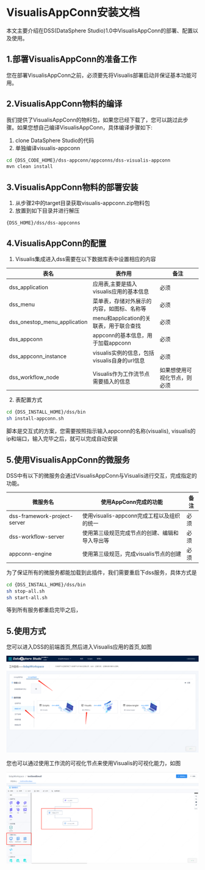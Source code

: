 # VisualisAppConn安装文档

本文主要介绍在DSS(DataSphere Studio)1.0中VisualisAppConn的部署、配置以及使用。



## 1.部署VisualisAppConn的准备工作

您在部署VisualisAppConn之前，必须要先将Visualis部署启动并保证基本功能可用。



## 2.VisualisAppConn物料的编译

我们提供了VisualisAppConn的物料包，如果您已经下载了，您可以跳过此步骤。如果您想自己编译VisualisAppConn，具体编译步骤如下:
1. clone DataSphere Studio的代码
2. 单独编译visualis-appconn
```bash 
cd {DSS_CODE_HOME}/dss-appconn/appconns/dss-visualis-appconn
mvn clean install
```

## 3.VisualisAppConn物料的部署安装


1. 从步骤2中的target目录获取visualis-appconn.zip物料包
2. 放置到如下目录并进行解压
```
{DSS_HOME}/dss/dss-appconns
```



## 4.VisualisAppConn的配置

1. Visualis集成进入dss需要在以下数据库表中设置相应的内容

| 表名      | 表作用   | 备注                                   |
|-----------------|----------------|----------------------------------------|
| dss_application       | 应用表,主要是插入visualis应用的基本信息    | 必须                                   |
| dss_menu     | 菜单表，存储对外展示的内容，如图标、名称等 | 必须                                   |
| dss_onestop_menu_application | menu和application的关联表，用于联合查找 |                    必须                |
| dss_appconn      | appconn的基本信息，用于加载appconn  | 必须                                   |
| dss_appconn_instance  | visualis实例的信息，包括visualis自身的url信息   | 必须         |
| dss_workflow_node  | Visualis作为工作流节点需要插入的信息   | 如果想使用可视化节点，则必须         |


2. 表配置方式
``` bash 
cd {DSS_INSTALL_HOME}/dss/bin
sh install-appconn.sh
```
脚本是交互式的方案，您需要按照指示输入appconn的名称(visualis), visualis的ip和端口，输入完毕之后，就可以完成自动安装

## 5.使用VisualisAppConn的微服务

DSS中有以下的微服务会通过VisualisAppConn与Visualis进行交互，完成指定的功能。

| 微服务名      | 使用AppConn完成的功能   | 备注                                   |
|-----------------|----------------|----------------------------------------|
| dss-framework-project-server       | 使用visualis-appconn完成工程以及组织的统一    | 必须                                   |
| dss-workflow-server     | 使用第三级规范完成节点的创建、编辑和导入导出等| 必须                                   |
| appconn-engine | 使用第三级规范，完成visualis节点的创建 |                    必须                |
为了保证所有的微服务都能加载到此插件，我们需要重启下dss服务，具体方式是
```bash 
cd {DSS_INSTALL_HOME}/dss/bin
sh stop-all.sh
sh start-all.sh
```
等到所有服务都重启完毕之后，



## 5.使用方式
您可以进入DSS的前端首页,然后进入Visualis应用的首页,如图

![Visualis嵌入DSS](../Images/安装部署/VisualisAppConn部署/DSS-Visualis.png)

您也可以通过使用工作流的可视化节点来使用Visualis的可视化能力，如图

![工作流使用可视化节点](../Images/安装部署/VisualisAppConn部署/Workflow-Visualis.png)
